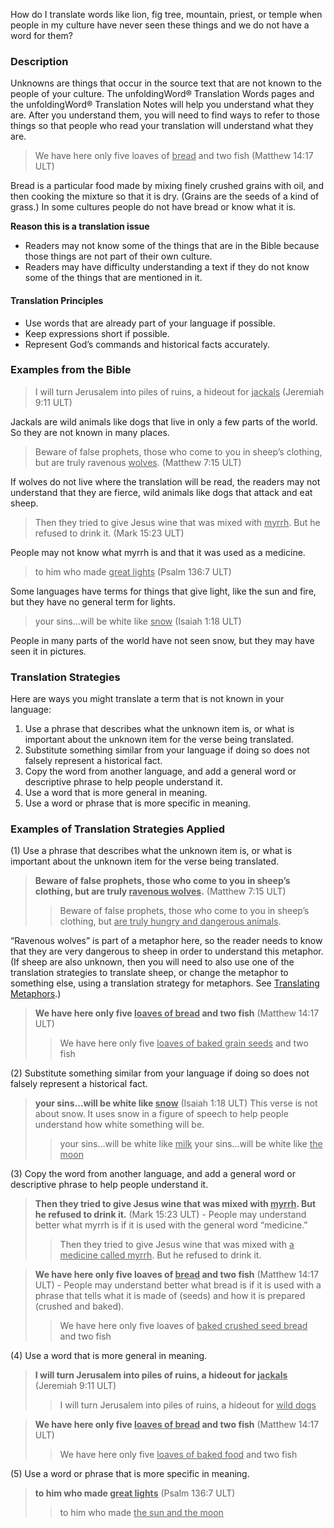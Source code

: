 
How do I translate words like lion, fig tree, mountain, priest, or temple when people in my culture have never seen these things and we do not have a word for them?

### Description

Unknowns are things that occur in the source text that are not known to the people of your culture. The unfoldingWord® Translation Words pages and the unfoldingWord® Translation Notes will help you understand what they are. After you understand them, you will need to find ways to refer to those things so that people who read your translation will understand what they are.
> We have here only five loaves of <u>bread</u> and two fish (Matthew 14:17 ULT)

Bread is a particular food made by mixing finely crushed grains with oil, and then cooking the mixture so that it is dry. (Grains are the seeds of a kind of grass.) In some cultures people do not have bread or know what it is.

**Reason this is a translation issue**

* Readers may not know some of the things that are in the Bible because those things are not part of their own culture.
* Readers may have difficulty understanding a text if they do not know some of the things that are mentioned in it.

#### Translation Principles

* Use words that are already part of your language if possible.
* Keep expressions short if possible.
* Represent God’s commands and historical facts accurately.

### Examples from the Bible

> I will turn Jerusalem into piles of ruins, a hideout for <u>jackals</u> (Jeremiah 9:11 ULT)

Jackals are wild animals like dogs that live in only a few parts of the world. So they are not known in many places.

> Beware of false prophets, those who come to you in sheep’s clothing, but are truly ravenous <u>wolves</u>. (Matthew 7:15 ULT)

If wolves do not live where the translation will be read, the readers may not understand that they are fierce, wild animals like dogs that attack and eat sheep.

> Then they tried to give Jesus wine that was mixed with <u>myrrh</u>. But he refused to drink it. (Mark 15:23 ULT)

People may not know what myrrh is and that it was used as a medicine.

> to him who made <u>great lights</u> (Psalm 136:7 ULT)

Some languages have terms for things that give light, like the sun and fire, but they have no general term for lights.

> your sins…will be white like <u>snow</u> (Isaiah 1:18 ULT)

People in many parts of the world have not seen snow, but they may have seen it in pictures.

### Translation Strategies

Here are ways you might translate a term that is not known in your language:

1. Use a phrase that describes what the unknown item is, or what is important about the unknown item for the verse being translated.
1. Substitute something similar from your language if doing so does not falsely represent a historical fact.
1. Copy the word from another language, and add a general word or descriptive phrase to help people understand it.
1. Use a word that is more general in meaning.
1. Use a word or phrase that is more specific in meaning.

### Examples of Translation Strategies Applied

(1) Use a phrase that describes what the unknown item is, or what is important about the unknown item for the verse being translated.

> **Beware of false prophets, those who come to you in sheep’s clothing, but are truly <u>ravenous wolves</u>.** (Matthew 7:15 ULT)
>> Beware of false prophets, those who come to you in sheep’s clothing, but <u>are truly hungry and dangerous animals</u>.

“Ravenous wolves” is part of a metaphor here, so the reader needs to know that they are very dangerous to sheep in order to understand this metaphor. (If sheep are also unknown, then you will need to also use one of the translation strategies to translate sheep, or change the metaphor to something else, using a translation strategy for metaphors. See [Translating Metaphors](../figs-metaphor/01.md).)

> **We have here only five <u>loaves of bread</u> and two fish** (Matthew 14:17 ULT)
>> We have here only five <u>loaves of baked grain seeds</u> and two fish

(2) Substitute something similar from your language if doing so does not falsely represent a historical fact.

> **your sins…will be white like <u>snow</u>** (Isaiah 1:18 ULT) This verse is not about snow. It uses snow in a figure of speech to help people understand how white something will be.
>> your sins…will be white like <u>milk</u> 
>> your sins…will be white like <u>the moon</u> 

(3) Copy the word from another language, and add a general word or descriptive phrase to help people understand it.

> **Then they tried to give Jesus wine that was mixed with <u>myrrh</u>. But he refused to drink it.** (Mark 15:23 ULT) - People may understand better what myrrh is if it is used with the general word “medicine.”
>> Then they tried to give Jesus wine that was mixed with <u>a medicine called myrrh</u>. But he refused to drink it.

> **We have here only five loaves of <u>bread</u> and two fish** (Matthew 14:17 ULT) - People may understand better what bread is if it is used with a phrase that tells what it is made of (seeds) and how it is prepared (crushed and baked).
>> We have here only five loaves of <u>baked crushed seed bread</u> and two fish

(4) Use a word that is more general in meaning.

> **I will turn Jerusalem into piles of ruins, a hideout for <u>jackals</u>** (Jeremiah 9:11 ULT)
>> I will turn Jerusalem into piles of ruins, a hideout for <u>wild dogs</u> 

> **We have here only five <u>loaves of bread</u> and two fish** (Matthew 14:17 ULT)
>> We have here only five <u>loaves of baked food</u> and two fish

(5) Use a word or phrase that is more specific in meaning.

> **to him who made <u>great lights</u>** (Psalm 136:7 ULT)
>> to him who made <u>the sun and the moon</u> 

